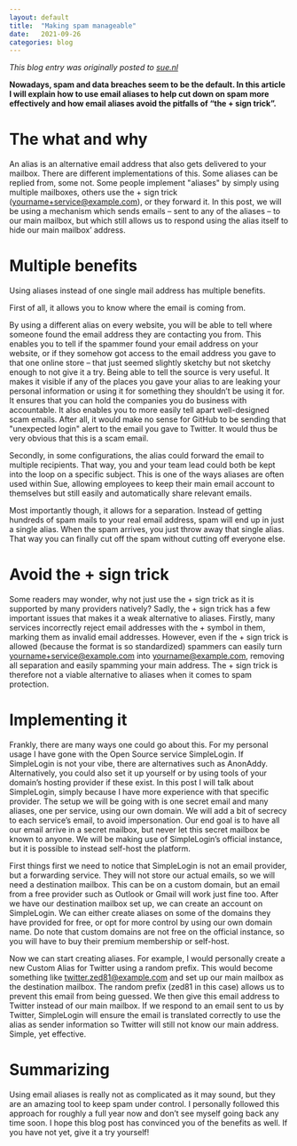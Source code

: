 ```yaml
---
layout: default
title:  "Making spam manageable"
date:   2021-09-26
categories: blog
---
```


*This blog entry was originally posted to [sue.nl](https://sue.nl/making-spam-manageable-by-using-email-aliases/)*

**Nowadays, spam and data breaches seem to be the default. In this article I will explain how to use email aliases to help cut down on spam more effectively and how email aliases avoid the pitfalls of “the + sign trick”.**

# The what and why

An alias is an alternative email address that also gets delivered to your mailbox. There are different implementations of this. Some aliases can be replied from, some not. Some people implement "aliases" by simply using multiple mailboxes, others use the + sign trick (yourname+service@example.com), or they forward it. In this post, we will be using a mechanism which sends emails – sent to any of the aliases – to our main mailbox, but which still allows us to respond using the alias itself to hide our main mailbox’ address.

# Multiple benefits

Using aliases instead of one single mail address has multiple benefits.

First of all, it allows you to know where the email is coming from. 

By using a different alias on every website, you will be able to tell where someone found the email address they are contacting you from. This enables you to tell if the spammer found your email address on your website, or if they somehow got access to the email address you gave to that one online store – that just seemed slightly sketchy but not sketchy enough to not give it a try. Being able to tell the source is very useful. It makes it visible if any of the places you gave your alias to are leaking your personal information or using it for something they shouldn’t be using it for. It ensures that you can hold the companies you do business with accountable. It also enables you to more easily tell apart well-designed scam emails. After all, it would make no sense for GitHub to be sending that "unexpected login" alert to the email you gave to Twitter. It would thus be very obvious that this is a scam email.

Secondly, in some configurations, the alias could forward the email to multiple recipients. That way, you and your team lead could both be kept into the loop on a specific subject. This is one of the ways aliases are often used within Sue, allowing employees to keep their main email account to themselves but still easily and automatically share relevant emails.

Most importantly though, it allows for a separation. Instead of getting hundreds of spam mails to your real email address, spam will end up in just a single alias. When the spam arrives, you just throw away that single alias. That way you can finally cut off the spam without cutting off everyone else.

# Avoid the + sign trick

Some readers may wonder, why not just use the + sign trick as it is supported by many providers natively? Sadly, the + sign trick has a few important issues that makes it a weak alternative to aliases. Firstly, many services incorrectly reject email addresses with the + symbol in them, marking them as invalid email addresses. However, even if the + sign trick is allowed (because the format is so standardized) spammers can easily turn yourname+service@example.com into yourname@example.com, removing all separation and easily spamming your main address. The + sign trick is therefore not a viable alternative to aliases when it comes to spam protection.

# Implementing it

Frankly, there are many ways one could go about this. For my personal usage I have gone with the Open Source service SimpleLogin. If SimpleLogin is not your vibe, there are alternatives such as AnonAddy. Alternatively, you could also set it up yourself or by using tools of your domain’s hosting provider if these exist. In this post I will talk about SimpleLogin, simply because I have more experience with that specific provider. The setup we will be going with is one secret email and many aliases, one per service, using our own domain. We will add a bit of secrecy to each service’s email, to avoid impersonation. Our end goal is to have all our email arrive in a secret mailbox, but never let this secret mailbox be known to anyone. We will be making use of SimpleLogin’s official instance, but it is possible to instead self-host the platform.

First things first we need to notice that SimpleLogin is not an email provider, but a forwarding service. They will not store our actual emails, so we will need a destination mailbox. This can be on a custom domain, but an email from a free provider such as Outlook or Gmail will work just fine too. After we have our destination mailbox set up, we can create an account on SimpleLogin. We can either create aliases on some of the domains they have provided for free, or opt for more control by using our own domain name. Do note that custom domains are not free on the official instance, so you will have to buy their premium membership or self-host.

Now we can start creating aliases. For example, I would personally create a new Custom Alias for Twitter using a random prefix. This would become something like twitter.zed81@example.com and set up our main mailbox as the destination mailbox. The random prefix (zed81 in this case) allows us to prevent this email from being guessed. We then give this email address to Twitter instead of our main mailbox. If we respond to an email sent to us by Twitter, SimpleLogin will ensure the email is translated correctly to use the alias as sender information so Twitter will still not know our main address. Simple, yet effective.

# Summarizing

Using email aliases is really not as complicated as it may sound, but they are an amazing tool to keep spam under control. I personally followed this approach for roughly a full year now and don’t see myself going back any time soon. I hope this blog post has convinced you of the benefits as well. If you have not yet, give it a try yourself!